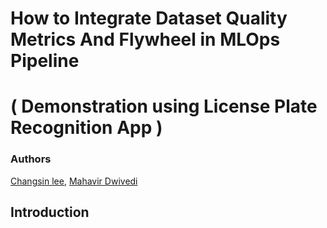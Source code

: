 
# How to Integrate Dataset Quality Metrics And Flywheel in MLOps Pipeline 

# ( Demonstration using License Plate Recognition App )

### Authors

[Changsin lee](https://www.linkedin.com/), [Mahavir Dwivedi](https://www.linkedin.com/in/mahavir-dwivedi/)

## Introduction
